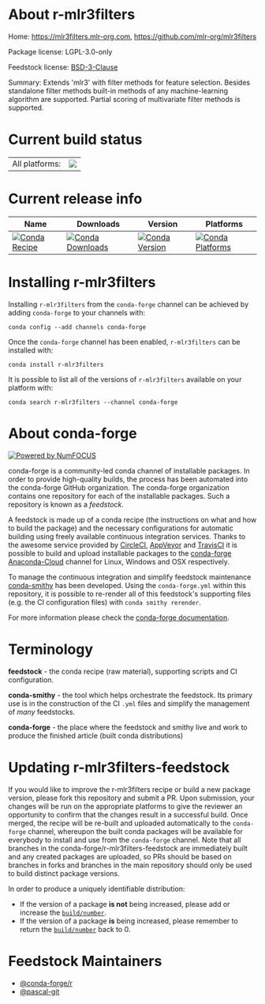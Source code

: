 About r-mlr3filters
===================

Home: https://mlr3filters.mlr-org.com, https://github.com/mlr-org/mlr3filters

Package license: LGPL-3.0-only

Feedstock license: [BSD-3-Clause](https://github.com/conda-forge/r-mlr3filters-feedstock/blob/master/LICENSE.txt)

Summary: Extends 'mlr3' with filter methods for feature selection. Besides standalone filter methods built-in methods of any machine-learning algorithm are supported.  Partial scoring of multivariate filter methods is supported.

Current build status
====================


<table><tr><td>All platforms:</td>
    <td>
      <a href="https://dev.azure.com/conda-forge/feedstock-builds/_build/latest?definitionId=11727&branchName=master">
        <img src="https://dev.azure.com/conda-forge/feedstock-builds/_apis/build/status/r-mlr3filters-feedstock?branchName=master">
      </a>
    </td>
  </tr>
</table>

Current release info
====================

| Name | Downloads | Version | Platforms |
| --- | --- | --- | --- |
| [![Conda Recipe](https://img.shields.io/badge/recipe-r--mlr3filters-green.svg)](https://anaconda.org/conda-forge/r-mlr3filters) | [![Conda Downloads](https://img.shields.io/conda/dn/conda-forge/r-mlr3filters.svg)](https://anaconda.org/conda-forge/r-mlr3filters) | [![Conda Version](https://img.shields.io/conda/vn/conda-forge/r-mlr3filters.svg)](https://anaconda.org/conda-forge/r-mlr3filters) | [![Conda Platforms](https://img.shields.io/conda/pn/conda-forge/r-mlr3filters.svg)](https://anaconda.org/conda-forge/r-mlr3filters) |

Installing r-mlr3filters
========================

Installing `r-mlr3filters` from the `conda-forge` channel can be achieved by adding `conda-forge` to your channels with:

```
conda config --add channels conda-forge
```

Once the `conda-forge` channel has been enabled, `r-mlr3filters` can be installed with:

```
conda install r-mlr3filters
```

It is possible to list all of the versions of `r-mlr3filters` available on your platform with:

```
conda search r-mlr3filters --channel conda-forge
```


About conda-forge
=================

[![Powered by NumFOCUS](https://img.shields.io/badge/powered%20by-NumFOCUS-orange.svg?style=flat&colorA=E1523D&colorB=007D8A)](http://numfocus.org)

conda-forge is a community-led conda channel of installable packages.
In order to provide high-quality builds, the process has been automated into the
conda-forge GitHub organization. The conda-forge organization contains one repository
for each of the installable packages. Such a repository is known as a *feedstock*.

A feedstock is made up of a conda recipe (the instructions on what and how to build
the package) and the necessary configurations for automatic building using freely
available continuous integration services. Thanks to the awesome service provided by
[CircleCI](https://circleci.com/), [AppVeyor](https://www.appveyor.com/)
and [TravisCI](https://travis-ci.com/) it is possible to build and upload installable
packages to the [conda-forge](https://anaconda.org/conda-forge)
[Anaconda-Cloud](https://anaconda.org/) channel for Linux, Windows and OSX respectively.

To manage the continuous integration and simplify feedstock maintenance
[conda-smithy](https://github.com/conda-forge/conda-smithy) has been developed.
Using the ``conda-forge.yml`` within this repository, it is possible to re-render all of
this feedstock's supporting files (e.g. the CI configuration files) with ``conda smithy rerender``.

For more information please check the [conda-forge documentation](https://conda-forge.org/docs/).

Terminology
===========

**feedstock** - the conda recipe (raw material), supporting scripts and CI configuration.

**conda-smithy** - the tool which helps orchestrate the feedstock.
                   Its primary use is in the construction of the CI ``.yml`` files
                   and simplify the management of *many* feedstocks.

**conda-forge** - the place where the feedstock and smithy live and work to
                  produce the finished article (built conda distributions)


Updating r-mlr3filters-feedstock
================================

If you would like to improve the r-mlr3filters recipe or build a new
package version, please fork this repository and submit a PR. Upon submission,
your changes will be run on the appropriate platforms to give the reviewer an
opportunity to confirm that the changes result in a successful build. Once
merged, the recipe will be re-built and uploaded automatically to the
`conda-forge` channel, whereupon the built conda packages will be available for
everybody to install and use from the `conda-forge` channel.
Note that all branches in the conda-forge/r-mlr3filters-feedstock are
immediately built and any created packages are uploaded, so PRs should be based
on branches in forks and branches in the main repository should only be used to
build distinct package versions.

In order to produce a uniquely identifiable distribution:
 * If the version of a package **is not** being increased, please add or increase
   the [``build/number``](https://conda.io/docs/user-guide/tasks/build-packages/define-metadata.html#build-number-and-string).
 * If the version of a package **is** being increased, please remember to return
   the [``build/number``](https://conda.io/docs/user-guide/tasks/build-packages/define-metadata.html#build-number-and-string)
   back to 0.

Feedstock Maintainers
=====================

* [@conda-forge/r](https://github.com/conda-forge/r/)
* [@pascal-git](https://github.com/pascal-git/)

